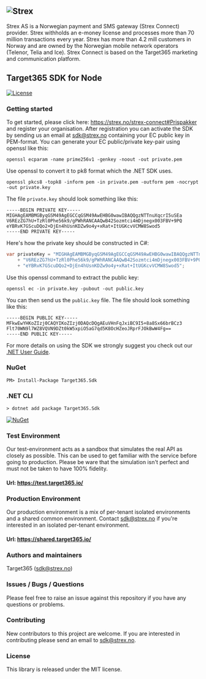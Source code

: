 ## ![Strex](https://github.com/Target365/sdk-for-php/raw/master/strex.png "Strex")
Strex AS is a Norwegian payment and SMS gateway (Strex Connect) provider. Strex withholds an e-money license and processes more than 70 million transactions every year. Strex has more than 4.2 mill customers in Norway and are owned by the Norwegian mobile network operators (Telenor, Telia and Ice). Strex Connect is based on the Target365 marketing and communication platform.
## Target365 SDK for Node
[![License](https://img.shields.io/github/license/Target365/sdk-for-node.svg?style=flat)](https://opensource.org/licenses/MIT)

### Getting started
To get started, please click here: https://strex.no/strex-connect#Prispakker and register your organisation. 
After registration you can activate the SDK by sending us an email at <sdk@strex.no> containing your EC public key in PEM-format.
You can generate your EC public/private key-pair using openssl like this:
```
openssl ecparam -name prime256v1 -genkey -noout -out private.pem
```
Use openssl to convert it to pk8 format which the .NET SDK uses.
```
openssl pkcs8 -topk8 -inform pem -in private.pem -outform pem -nocrypt -out private.key
```
The file `private.key` should look something like this:
```
-----BEGIN PRIVATE KEY-----
MIGHAgEAMBMGByqGSM49AgEGCCqGSM49AwEHBG0wawIBAQQgzNTTnuXqcrI5uSEa
V6REzZG7hU+TzRl0Phe56k9/gPWhRANCAAQwB42Sozmtci4mDjnegx003FBV+9PQ
eYBRvK7GScuDQo2+DjEn4hUsnKDZw9o4y+xRat+ItUGKcvVCMW8Swod5
-----END PRIVATE KEY-----
```

Here's how the private key should be constructed in C#:
```C#
var privateKey = "MIGHAgEAMBMGByqGSM49AgEGCCqGSM49AwEHBG0wawIBAQQgzNTTnuXqcrI5uSEa"
    + "V6REzZG7hU+TzRl0Phe56k9/gPWhRANCAAQwB42Sozmtci4mDjnegx003FBV+9PQ"
    + "eYBRvK7GScuDQo2+DjEn4hUsnKDZw9o4y+xRat+ItUGKcvVCMW8Swod5";
```

Use this openssl command to extract the public key:
```
openssl ec -in private.key -pubout -out public.key
```
You can then send us the `public.key` file. The file should look something like this:
```
-----BEGIN PUBLIC KEY-----
MFkwEwYHKoZIzj0CAQYIKoZIzj0DAQcDQgAEuVHnFqJxiBC9I5+8a8Sx66brBCz3
Flt70WN9l7WZ8VQVN9DZt0kW5xpiO5aG7qd5K8OcHZeoJRprFJOkBwW4Fg==
-----END PUBLIC KEY-----
```

For more details on using the SDK we strongly suggest you check out our [.NET User Guide](USERGUIDE.md).

### NuGet
```
PM> Install-Package Target365.Sdk
```

### .NET CLI
```
> dotnet add package Target365.Sdk
```
[![NuGet](https://buildstats.info/nuget/target365.sdk)](https://www.nuget.org/packages/Target365.Sdk)

### Test Environment
Our test-environment acts as a sandbox that simulates the real API as closely as possible. This can be used to get familiar with the service before going to production. Please be ware that the simulation isn't perfect and must not be taken to have 100% fidelity.

#### Url: https://test.target365.io/

### Production Environment
Our production environment is a mix of per-tenant isolated environments and a shared common environment. Contact <sdk@strex.no> if you're interested in an isolated per-tenant environment.

#### Url: https://shared.target365.io/

### Authors and maintainers
Target365 (<sdk@strex.no>)

### Issues / Bugs / Questions
Please feel free to raise an issue against this repository if you have any questions or problems.

### Contributing
New contributors to this project are welcome. If you are interested in contributing please
send an email to sdk@strex.no.

### License
This library is released under the MIT license.
